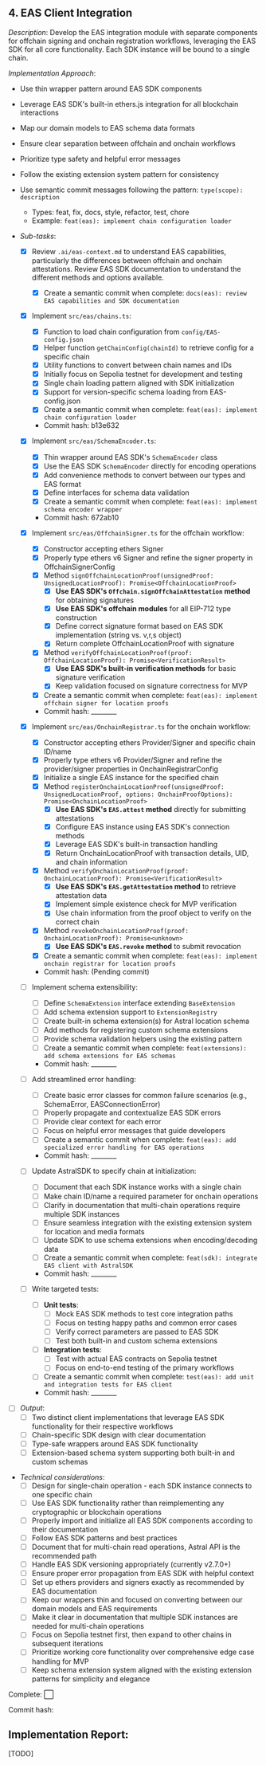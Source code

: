 ## **4. EAS Client Integration**  
  *Description*: Develop the EAS integration module with separate components for offchain signing and onchain registration workflows, leveraging the EAS SDK for all core functionality. Each SDK instance will be bound to a single chain.

  *Implementation Approach*:
  - Use thin wrapper pattern around EAS SDK components
  - Leverage EAS SDK's built-in ethers.js integration for all blockchain interactions
  - Map our domain models to EAS schema data formats
  - Ensure clear separation between offchain and onchain workflows
  - Prioritize type safety and helpful error messages
  - Follow the existing extension system pattern for consistency
  - Use semantic commit messages following the pattern: `type(scope): description`
    - Types: feat, fix, docs, style, refactor, test, chore
    - Example: `feat(eas): implement chain configuration loader`
   
   - *Sub-tasks*: 
     - [x] Review `.ai/eas-context.md` to understand EAS capabilities, particularly the differences between offchain and onchain attestations. Review EAS SDK documentation to understand the different methods and options available.
       - [x] Create a semantic commit when complete: `docs(eas): review EAS capabilities and SDK documentation`
     
     - [x] Implement `src/eas/chains.ts`:
       - [x] Function to load chain configuration from `config/EAS-config.json`
       - [x] Helper function `getChainConfig(chainId)` to retrieve config for a specific chain
       - [x] Utility functions to convert between chain names and IDs
       - [x] Initially focus on Sepolia testnet for development and testing
       - [x] Single chain loading pattern aligned with SDK initialization
       - [x] Support for version-specific schema loading from EAS-config.json
       - [x] Create a semantic commit when complete: `feat(eas): implement chain configuration loader`
       - Commit hash: b13e632
     
     - [x] Implement `src/eas/SchemaEncoder.ts`:
       - [x] Thin wrapper around EAS SDK's `SchemaEncoder` class
       - [x] Use the EAS SDK `SchemaEncoder` directly for encoding operations
       - [x] Add convenience methods to convert between our types and EAS format
       - [x] Define interfaces for schema data validation
       - [x] Create a semantic commit when complete: `feat(eas): implement schema encoder wrapper`
       - Commit hash: 672ab10
     
     - [x] Implement `src/eas/OffchainSigner.ts` for the offchain workflow:
       - [x] Constructor accepting ethers Signer
       - [x] Properly type ethers v6 Signer and refine the signer property in OffchainSignerConfig
       - [x] Method `signOffchainLocationProof(unsignedProof: UnsignedLocationProof): Promise<OffchainLocationProof>`
         - [x] **Use EAS SDK's `Offchain.signOffchainAttestation` method** for obtaining signatures
         - [x] **Use EAS SDK's offchain modules** for all EIP-712 type construction
         - [x] Define correct signature format based on EAS SDK implementation (string vs. v,r,s object)
         - [x] Return complete OffchainLocationProof with signature
       
       - [x] Method `verifyOffchainLocationProof(proof: OffchainLocationProof): Promise<VerificationResult>`
         - [x] **Use EAS SDK's built-in verification methods** for basic signature verification
         - [x] Keep validation focused on signature correctness for MVP
       - [x] Create a semantic commit when complete: `feat(eas): implement offchain signer for location proofs`
       - Commit hash: ________
     
     - [x] Implement `src/eas/OnchainRegistrar.ts` for the onchain workflow:
       - [x] Constructor accepting ethers Provider/Signer and specific chain ID/name
       - [x] Properly type ethers v6 Provider/Signer and refine the provider/signer properties in OnchainRegistrarConfig
       - [x] Initialize a single EAS instance for the specified chain
       - [x] Method `registerOnchainLocationProof(unsignedProof: UnsignedLocationProof, options: OnchainProofOptions): Promise<OnchainLocationProof>`
         - [x] **Use EAS SDK's `EAS.attest` method** directly for submitting attestations
         - [x] Configure EAS instance using EAS SDK's connection methods
         - [x] Leverage EAS SDK's built-in transaction handling
         - [x] Return OnchainLocationProof with transaction details, UID, and chain information
       
       - [x] Method `verifyOnchainLocationProof(proof: OnchainLocationProof): Promise<VerificationResult>`
         - [x] **Use EAS SDK's `EAS.getAttestation` method** to retrieve attestation data
         - [x] Implement simple existence check for MVP verification
         - [x] Use chain information from the proof object to verify on the correct chain
       
       - [x] Method `revokeOnchainLocationProof(proof: OnchainLocationProof): Promise<unknown>`
         - [x] **Use EAS SDK's `EAS.revoke` method** to submit revocation
       - [x] Create a semantic commit when complete: `feat(eas): implement onchain registrar for location proofs`
       - Commit hash: (Pending commit)
     
     - [ ] Implement schema extensibility:
       - [ ] Define `SchemaExtension` interface extending `BaseExtension`
       - [ ] Add schema extension support to `ExtensionRegistry`
       - [ ] Create built-in schema extension(s) for Astral location schema
       - [ ] Add methods for registering custom schema extensions
       - [ ] Provide schema validation helpers using the existing pattern
       - [ ] Create a semantic commit when complete: `feat(extensions): add schema extensions for EAS schemas`
       - Commit hash: ________
     
     - [ ] Add streamlined error handling:
       - [ ] Create basic error classes for common failure scenarios (e.g., SchemaError, EASConnectionError)
       - [ ] Properly propagate and contextualize EAS SDK errors
       - [ ] Provide clear context for each error
       - [ ] Focus on helpful error messages that guide developers
       - [ ] Create a semantic commit when complete: `feat(eas): add specialized error handling for EAS operations`
       - Commit hash: ________
     
     - [ ] Update AstralSDK to specify chain at initialization:
       - [ ] Document that each SDK instance works with a single chain
       - [ ] Make chain ID/name a required parameter for onchain operations
       - [ ] Clarify in documentation that multi-chain operations require multiple SDK instances
       - [ ] Ensure seamless integration with the existing extension system for location and media formats
       - [ ] Update SDK to use schema extensions when encoding/decoding data
       - [ ] Create a semantic commit when complete: `feat(sdk): integrate EAS client with AstralSDK`
       - Commit hash: ________
     
     - [ ] Write targeted tests:
       - [ ] **Unit tests**:
         - [ ] Mock EAS SDK methods to test core integration paths
         - [ ] Focus on testing happy paths and common error cases
         - [ ] Verify correct parameters are passed to EAS SDK
         - [ ] Test both built-in and custom schema extensions
       
       - [ ] **Integration tests**:
         - [ ] Test with actual EAS contracts on Sepolia testnet
         - [ ] Focus on end-to-end testing of the primary workflows
       - [ ] Create a semantic commit when complete: `test(eas): add unit and integration tests for EAS client`
       - Commit hash: ________
   
   - [ ] *Output*: 
     - [ ] Two distinct client implementations that leverage EAS SDK functionality for their respective workflows
     - [ ] Chain-specific SDK design with clear documentation
     - [ ] Type-safe wrappers around EAS SDK functionality
     - [ ] Extension-based schema system supporting both built-in and custom schemas
   
   - *Technical considerations*: 
     - [ ] Design for single-chain operation - each SDK instance connects to one specific chain
     - [ ] Use EAS SDK functionality rather than reimplementing any cryptographic or blockchain operations
     - [ ] Properly import and initialize all EAS SDK components according to their documentation
     - [ ] Follow EAS SDK patterns and best practices
     - [ ] Document that for multi-chain read operations, Astral API is the recommended path
     - [ ] Handle EAS SDK versioning appropriately (currently v2.7.0+)
     - [ ] Ensure proper error propagation from EAS SDK with helpful context
     - [ ] Set up ethers providers and signers exactly as recommended by EAS documentation
     - [ ] Keep our wrappers thin and focused on converting between our domain models and EAS requirements
     - [ ] Make it clear in documentation that multiple SDK instances are needed for multi-chain operations
     - [ ] Focus on Sepolia testnet first, then expand to other chains in subsequent iterations
     - [ ] Prioritize working core functionality over comprehensive edge case handling for MVP
     - [ ] Keep schema extension system aligned with the existing extension patterns for simplicity and elegance

Complete: ⬜️

Commit hash: <todo>

## Implementation Report:

[TODO]